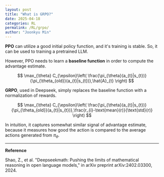 ```yaml
---
layout: post
title: "What is GRPO?"
date: 2025-04-18
categories: RL
permalink: /RL/grpo/
author: "Joonkyu Min"
---
```


**PPO** can utilize a good initial policy function, and it's training is stable.
So, it can be used to training a pretrained LLM.

However, PPO needs to learn a **baseline function** in order to compute the advantage estimate.

$$
\max_{\theta} C_{\epsilon}\left( \frac{\pi_{\theta}(a_{t}|s_{t})}{\pi_{\theta_{old}}(a_{t}|s_{t})},\hat{A}_{t} \right)
$$

**GRPO**, used in Deepseek, simply replaces the baseline function with a normalization of rewards.

$$
\max_{\theta} C_{\epsilon}\left( \frac{\pi_{\theta}(a_{t}|s_{t})}{\pi_{\theta_{old}}(a_{t}|s_{t})},\frac{r_{i}-\text{mean}(r)}{\text{std}(r)} \right)
$$

In intuition, it captures somewhat similar signal of advantage estimate, because it measures how good the action is compared to the average actions generated from $\pi_{\theta}$.

---

**Reference**

Shao, Z., et al. "Deepseekmath: Pushing the limits of mathematical reasoning in open language models," in arXiv preprint arXiv:2402.03300, 2024.

